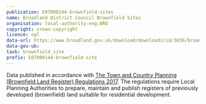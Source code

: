 ```yaml
---
publication: E07000144-brownfield-sites
name: Broadland District Council Brownfield Sites
organisation: local-authority-eng:BRO
copyright: crown-copyright
licence: ogl
data-url: https://www.broadland.gov.uk/download/downloads/id/3836/broadland_brownfield_sites_register.csv
data-gov-uk: 
task: brownfield_site
prefix: E07000144-brownfield-site
---
```


Data published in accordance with [The Town and Country Planning (Brownfield Land Register) Regulations 2017](http://www.legislation.gov.uk/uksi/2017/403/contents/made).
The regulations require Local Planning Authorities to prepare, maintain and publish registers of previously developed (brownfield) land suitable for residential development.


